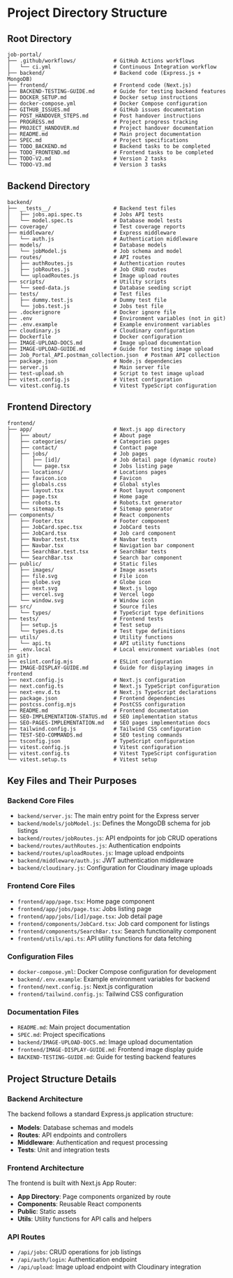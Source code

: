 # Project Directory Structure

## Root Directory

```
job-portal/
├── .github/workflows/            # GitHub Actions workflows
│   └── ci.yml                    # Continuous Integration workflow
├── backend/                      # Backend code (Express.js + MongoDB)
├── frontend/                     # Frontend code (Next.js)
├── BACKEND-TESTING-GUIDE.md      # Guide for testing backend features
├── DOCKER_SETUP.md               # Docker setup instructions
├── docker-compose.yml            # Docker Compose configuration
├── GITHUB_ISSUES.md              # GitHub issues documentation
├── POST_HANDOVER_STEPS.md        # Post handover instructions
├── PROGRESS.md                   # Project progress tracking
├── PROJECT_HANDOVER.md           # Project handover documentation
├── README.md                     # Main project documentation
├── SPEC.md                       # Project specifications
├── TODO_BACKEND.md               # Backend tasks to be completed
├── TODO_FRONTEND.md              # Frontend tasks to be completed
├── TODO-V2.md                    # Version 2 tasks
└── TODO-V3.md                    # Version 3 tasks
```

## Backend Directory

```
backend/
├── __tests__/                    # Backend test files
│   ├── jobs.api.spec.ts          # Jobs API tests
│   └── model.spec.ts             # Database model tests
├── coverage/                     # Test coverage reports
├── middleware/                   # Express middleware
│   └── auth.js                   # Authentication middleware
├── models/                       # Database models
│   └── jobModel.js               # Job schema and model
├── routes/                       # API routes
│   ├── authRoutes.js             # Authentication routes
│   ├── jobRoutes.js              # Job CRUD routes
│   └── uploadRoutes.js           # Image upload routes
├── scripts/                      # Utility scripts
│   └── seed-data.js              # Database seeding script
├── tests/                        # Test files
│   ├── dummy.test.js             # Dummy test file
│   └── jobs.test.js              # Jobs test file
├── .dockerignore                 # Docker ignore file
├── .env                          # Environment variables (not in git)
├── .env.example                  # Example environment variables
├── cloudinary.js                 # Cloudinary configuration
├── Dockerfile                    # Docker configuration
├── IMAGE-UPLOAD-DOCS.md          # Image upload documentation
├── IMAGE-UPLOAD-GUIDE.md         # Guide for testing image upload
├── Job_Portal_API.postman_collection.json  # Postman API collection
├── package.json                  # Node.js dependencies
├── server.js                     # Main server file
├── test-upload.sh                # Script to test image upload
├── vitest.config.js              # Vitest configuration
└── vitest.config.ts              # Vitest TypeScript configuration
```

## Frontend Directory

```
frontend/
├── app/                          # Next.js app directory
│   ├── about/                    # About page
│   ├── categories/               # Categories pages
│   ├── contact/                  # Contact page
│   ├── jobs/                     # Job pages
│   │   ├── [id]/                 # Job detail page (dynamic route)
│   │   └── page.tsx              # Jobs listing page
│   ├── locations/                # Locations pages
│   ├── favicon.ico               # Favicon
│   ├── globals.css               # Global styles
│   ├── layout.tsx                # Root layout component
│   ├── page.tsx                  # Home page
│   ├── robots.ts                 # Robots.txt generator
│   └── sitemap.ts                # Sitemap generator
├── components/                   # React components
│   ├── Footer.tsx                # Footer component
│   ├── JobCard.spec.tsx          # JobCard tests
│   ├── JobCard.tsx               # Job card component
│   ├── Navbar.test.tsx           # Navbar tests
│   ├── Navbar.tsx                # Navigation bar component
│   ├── SearchBar.test.tsx        # SearchBar tests
│   └── SearchBar.tsx             # Search bar component
├── public/                       # Static files
│   ├── images/                   # Image assets
│   ├── file.svg                  # File icon
│   ├── globe.svg                 # Globe icon
│   ├── next.svg                  # Next.js logo
│   ├── vercel.svg                # Vercel logo
│   └── window.svg                # Window icon
├── src/                          # Source files
│   └── types/                    # TypeScript type definitions
├── tests/                        # Frontend tests
│   ├── setup.js                  # Test setup
│   └── types.d.ts                # Test type definitions
├── utils/                        # Utility functions
│   └── api.ts                    # API utility functions
├── .env.local                    # Local environment variables (not in git)
├── eslint.config.mjs             # ESLint configuration
├── IMAGE-DISPLAY-GUIDE.md        # Guide for displaying images in frontend
├── next.config.js                # Next.js configuration
├── next.config.ts                # Next.js TypeScript configuration
├── next-env.d.ts                 # Next.js TypeScript declarations
├── package.json                  # Frontend dependencies
├── postcss.config.mjs            # PostCSS configuration
├── README.md                     # Frontend documentation
├── SEO-IMPLEMENTATION-STATUS.md  # SEO implementation status
├── SEO-PAGES-IMPLEMENTATION.md   # SEO pages implementation docs
├── tailwind.config.js            # Tailwind CSS configuration
├── TEST-SEO-COMMANDS.md          # SEO testing commands
├── tsconfig.json                 # TypeScript configuration
├── vitest.config.js              # Vitest configuration
├── vitest.config.ts              # Vitest TypeScript configuration
└── vitest.setup.ts               # Vitest setup
```

## Key Files and Their Purposes

### Backend Core Files

- `backend/server.js`: The main entry point for the Express server
- `backend/models/jobModel.js`: Defines the MongoDB schema for job listings
- `backend/routes/jobRoutes.js`: API endpoints for job CRUD operations
- `backend/routes/authRoutes.js`: Authentication endpoints
- `backend/routes/uploadRoutes.js`: Image upload endpoints
- `backend/middleware/auth.js`: JWT authentication middleware
- `backend/cloudinary.js`: Configuration for Cloudinary image uploads

### Frontend Core Files

- `frontend/app/page.tsx`: Home page component
- `frontend/app/jobs/page.tsx`: Jobs listing page
- `frontend/app/jobs/[id]/page.tsx`: Job detail page
- `frontend/components/JobCard.tsx`: Job card component for listings
- `frontend/components/SearchBar.tsx`: Search functionality component
- `frontend/utils/api.ts`: API utility functions for data fetching

### Configuration Files

- `docker-compose.yml`: Docker Compose configuration for development
- `backend/.env.example`: Example environment variables for backend
- `frontend/next.config.js`: Next.js configuration
- `frontend/tailwind.config.js`: Tailwind CSS configuration

### Documentation Files

- `README.md`: Main project documentation
- `SPEC.md`: Project specifications
- `backend/IMAGE-UPLOAD-DOCS.md`: Image upload documentation
- `frontend/IMAGE-DISPLAY-GUIDE.md`: Frontend image display guide
- `BACKEND-TESTING-GUIDE.md`: Guide for testing backend features

## Project Structure Details

### Backend Architecture

The backend follows a standard Express.js application structure:

- **Models**: Database schemas and models
- **Routes**: API endpoints and controllers
- **Middleware**: Authentication and request processing
- **Tests**: Unit and integration tests

### Frontend Architecture

The frontend is built with Next.js App Router:

- **App Directory**: Page components organized by route
- **Components**: Reusable React components
- **Public**: Static assets
- **Utils**: Utility functions for API calls and helpers

### API Routes

- `/api/jobs`: CRUD operations for job listings
- `/api/auth/login`: Authentication endpoint
- `/api/upload`: Image upload endpoint with Cloudinary integration
